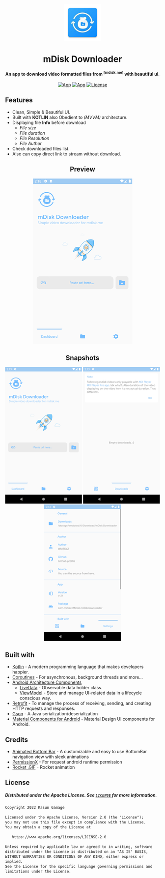 <!-- PROJECT LOGO -->
<div align="center">
	<img src="https://github.com/MRKaZ/mDisk-Downloader/blob/master/app/src/main/res/mipmap-xxxhdpi/ic_launcher.png" width="120">
</div>

<!-- TITLE --> 
<h1 align="center">mDisk Downloader</h1>
<h4 align="center">An app to download video formatted files from <sup>[mdisk.me]</sup> with beautiful ui.</h4>
<div align="center">
  
  [![App](https://img.shields.io/badge/Download-APK-blue.svg?style=for-the-badge&logo=android)](https://github.com/MRKaZ/mDisk-Downloader/releases/latest)
  [![App](https://img.shields.io/github/v/release/MRKaZ/Crash-Reporter?style=for-the-badge)](https://github.com/MRKaZ/mDisk-Downloader/releases/latest)
  [![License](https://img.shields.io/badge/License-Apache%202.0-blue.svg?style=for-the-badge)](https://opensource.org/licenses/Apache-2.0)
</div>

## Features
- Clean, Simple & Beautiful UI.
- Built with **KOTLIN** also Obedient to *(MVVM)* architecture.
- Displaying file **Info** before download
  - *File size*
  - *File duration*
  - *File Resolution*
  - *File Author*
- Check downloaded files list.
- Also can copy direct link to stream without download.

<h2 align="center">Preview</h2>
<div align="center">
	<img src="https://github.com/MRKaZ/mDisk-Downloader/blob/master/assets/Preview.gif">
</div>

<h2 align="center">Snapshots</h2>
<div align="center">
	<img src="https://github.com/MRKaZ/mDisk-Downloader/blob/master/assets/snap_1.png" width="250"> <img src="https://github.com/MRKaZ/mDisk-Downloader/blob/master/assets/snap_2.png" width="250"> <img src="https://github.com/MRKaZ/mDisk-Downloader/blob/master/assets/snap_3.png" width="250"> 
</div>
  
## Built with
- [Kotlin](https://kotlinlang.org/) - A modern programming language that makes developers happier.
- [Coroutines](https://kotlinlang.org/docs/reference/coroutines-overview.html) - For asynchronous, background threads and more...
- [Android Architecture Components](https://developer.android.com/topic/libraries/architecture)
  - [LiveData](https://developer.android.com/topic/libraries/architecture/livedata) - Observable data holder class.
  - [ViewModel](https://developer.android.com/topic/libraries/architecture/viewmodel) - Store and manage UI-related data in a lifecycle conscious way.
- [Retrofit](https://square.github.io/retrofit/) - To manage the process of receiving, sending, and creating HTTP requests and responses.
- [Gson](https://github.com/google/gson) - A Java serialization/deserialization
- [Material Components for Android](https://github.com/material-components/material-components-android) - Material Design UI components for Android.

## Credits
- [Animated Bottom Bar](https://github.com/Droppers/AnimatedBottomBar) - A customizable and easy to use BottomBar navigation view with sleek animations
- [PermissionX](https://github.com/guolindev/PermissionX) - For request android runtime permission
- [Rocket .GIF](https://dribbble.com/shots/2200411-Rocket) - Rocket animation

## License
##### Distributed under the Apache License. See [`LICENSE`](https://github.com/MRKaZ/mDisk-Downloader/blob/master/LICENSE) for more information.
```
Copyright 2022 Kasun Gamage

Licensed under the Apache License, Version 2.0 (the "License");
you may not use this file except in compliance with the License.
You may obtain a copy of the License at

   https://www.apache.org/licenses/LICENSE-2.0

Unless required by applicable law or agreed to in writing, software
distributed under the License is distributed on an "AS IS" BASIS,
WITHOUT WARRANTIES OR CONDITIONS OF ANY KIND, either express or implied.
See the License for the specific language governing permissions and
limitations under the License.
```

<!-- ## Disclaimer
```
This repository is for research purposes only, the use of this code is your responsibility.
I take NO responsibility and/or liability for how you choose to use any of the source code
available here. By using any of the files available in this repository,
you understand that you are AGREEING TO USE AT YOUR OWN RISK. Once again,
ALL files available here are for EDUCATION and/or RESEARCH purposes ONLY.
Kasun Gamage (MRKaZ)
``` -->
